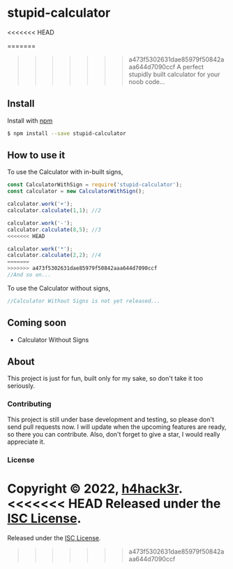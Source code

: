 # stupid-calculator
<<<<<<< HEAD

=======
>>>>>>> a473f5302631dae85979f50842aaa644d7090ccf
>A perfect stupidly built calculator for your noob code...

## Install
Install with [npm](https://www.npmjs.com)
```sh
$ npm install --save stupid-calculator
```

## How to use it
To use the Calculator with in-built signs,
```js
const CalculatorWithSign = require('stupid-calculator');
const calculator = new CalculatorWithSign();

calculator.work('+');
calculator.calculate(1,1); //2

calculator.work('-');
calculator.calculate(8,5); //3
<<<<<<< HEAD

calculator.work('*');
calculator.calculate(2,2); //4
=======
>>>>>>> a473f5302631dae85979f50842aaa644d7090ccf
//And so on...
```
To use the Calculator without signs,
```js
//Calculator Without Signs is not yet released...
```

## Coming soon
* Calculator Without Signs

## About
This project is just for fun, built only for my sake, so don't take it too seriously.

### Contributing
This project is still under base development and testing, so please don't send pull requests now. I will update when the upcoming features are ready, so there you can contribute. Also, don't forget to give a star, I would really appreciate it.

### License
Copyright © 2022, [h4hack3r](https://github.com/h4hack3r).
<<<<<<< HEAD
Released under the [ISC License](LICENSE).
=======
Released under the [ISC License](LICENSE).
>>>>>>> a473f5302631dae85979f50842aaa644d7090ccf
